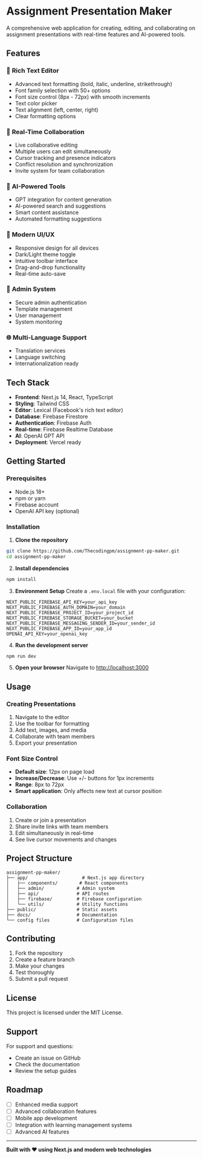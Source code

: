 # Assignment Presentation Maker

A comprehensive web application for creating, editing, and collaborating on assignment presentations with real-time features and AI-powered tools.

## Features

### 🎨 **Rich Text Editor**
- Advanced text formatting (bold, italic, underline, strikethrough)
- Font family selection with 50+ options
- Font size control (8px - 72px) with smooth increments
- Text color picker
- Text alignment (left, center, right)
- Clear formatting options

### 🤝 **Real-Time Collaboration**
- Live collaborative editing
- Multiple users can edit simultaneously
- Cursor tracking and presence indicators
- Conflict resolution and synchronization
- Invite system for team collaboration

### 🚀 **AI-Powered Tools**
- GPT integration for content generation
- AI-powered search and suggestions
- Smart content assistance
- Automated formatting suggestions

### 📱 **Modern UI/UX**
- Responsive design for all devices
- Dark/Light theme toggle
- Intuitive toolbar interface
- Drag-and-drop functionality
- Real-time auto-save

### 🔐 **Admin System**
- Secure admin authentication
- Template management
- User management
- System monitoring

### 🌐 **Multi-Language Support**
- Translation services
- Language switching
- Internationalization ready

## Tech Stack

- **Frontend**: Next.js 14, React, TypeScript
- **Styling**: Tailwind CSS
- **Editor**: Lexical (Facebook's rich text editor)
- **Database**: Firebase Firestore
- **Authentication**: Firebase Auth
- **Real-time**: Firebase Realtime Database
- **AI**: OpenAI GPT API
- **Deployment**: Vercel ready

## Getting Started

### Prerequisites
- Node.js 18+ 
- npm or yarn
- Firebase account
- OpenAI API key (optional)

### Installation

1. **Clone the repository**
```bash
git clone https://github.com/Thecodingpm/assignment-pp-maker.git
cd assignment-pp-maker
```

2. **Install dependencies**
```bash
npm install
```

3. **Environment Setup**
Create a `.env.local` file with your configuration:
```env
NEXT_PUBLIC_FIREBASE_API_KEY=your_api_key
NEXT_PUBLIC_FIREBASE_AUTH_DOMAIN=your_domain
NEXT_PUBLIC_FIREBASE_PROJECT_ID=your_project_id
NEXT_PUBLIC_FIREBASE_STORAGE_BUCKET=your_bucket
NEXT_PUBLIC_FIREBASE_MESSAGING_SENDER_ID=your_sender_id
NEXT_PUBLIC_FIREBASE_APP_ID=your_app_id
OPENAI_API_KEY=your_openai_key
```

4. **Run the development server**
```bash
npm run dev
```

5. **Open your browser**
Navigate to [http://localhost:3000](http://localhost:3000)

## Usage

### Creating Presentations
1. Navigate to the editor
2. Use the toolbar for formatting
3. Add text, images, and media
4. Collaborate with team members
5. Export your presentation

### Font Size Control
- **Default size**: 12px on page load
- **Increase/Decrease**: Use +/- buttons for 1px increments
- **Range**: 8px to 72px
- **Smart application**: Only affects new text at cursor position

### Collaboration
1. Create or join a presentation
2. Share invite links with team members
3. Edit simultaneously in real-time
4. See live cursor movements and changes

## Project Structure

```
assignment-pp-maker/
├── app/                    # Next.js app directory
│   ├── components/        # React components
│   ├── admin/            # Admin system
│   ├── api/              # API routes
│   ├── firebase/         # Firebase configuration
│   └── utils/            # Utility functions
├── public/               # Static assets
├── docs/                 # Documentation
└── config files          # Configuration files
```

## Contributing

1. Fork the repository
2. Create a feature branch
3. Make your changes
4. Test thoroughly
5. Submit a pull request

## License

This project is licensed under the MIT License.

## Support

For support and questions:
- Create an issue on GitHub
- Check the documentation
- Review the setup guides

## Roadmap

- [ ] Enhanced media support
- [ ] Advanced collaboration features
- [ ] Mobile app development
- [ ] Integration with learning management systems
- [ ] Advanced AI features

---

**Built with ❤️ using Next.js and modern web technologies**
